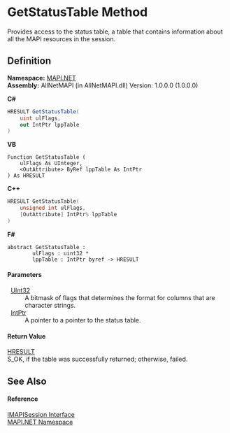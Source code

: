 # GetStatusTable Method


Provides access to the status table, a table that contains information about all the MAPI resources in the session.



## Definition
**Namespace:** <a href="5bef4637-66f8-16d4-e5f4-4d0da57a1538.md">MAPI.NET</a>  
**Assembly:** AllNetMAPI (in AllNetMAPI.dll) Version: 1.0.0.0 (1.0.0.0)

**C#**
``` C#
HRESULT GetStatusTable(
	uint ulFlags,
	out IntPtr lppTable
)
```
**VB**
``` VB
Function GetStatusTable ( 
	ulFlags As UInteger,
	<OutAttribute> ByRef lppTable As IntPtr
) As HRESULT
```
**C++**
``` C++
HRESULT GetStatusTable(
	unsigned int ulFlags, 
	[OutAttribute] IntPtr% lppTable
)
```
**F#**
``` F#
abstract GetStatusTable : 
        ulFlags : uint32 * 
        lppTable : IntPtr byref -> HRESULT 
```



#### Parameters
<dl><dt>  <a href="https://learn.microsoft.com/dotnet/api/system.uint32" target="_blank" rel="noopener noreferrer">UInt32</a></dt><dd>A bitmask of flags that determines the format for columns that are character strings.</dd><dt>  <a href="https://learn.microsoft.com/dotnet/api/system.intptr" target="_blank" rel="noopener noreferrer">IntPtr</a></dt><dd>A pointer to a pointer to the status table.</dd></dl>

#### Return Value
<a href="50596607-a328-ef10-6ea9-0448fbb7d197.md">HRESULT</a>  
S_OK, if the table was successfully returned; otherwise, failed.

## See Also


#### Reference
<a href="d28ec202-b730-fb1f-42ac-5545b0b43d47.md">IMAPISession Interface</a>  
<a href="5bef4637-66f8-16d4-e5f4-4d0da57a1538.md">MAPI.NET Namespace</a>  
